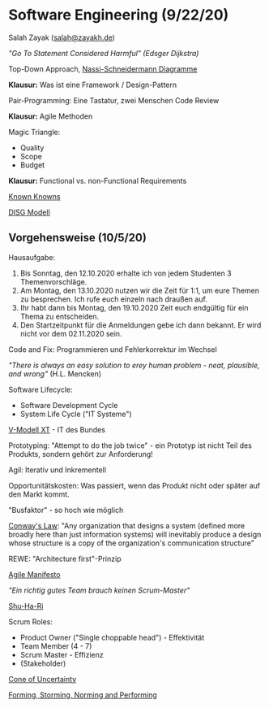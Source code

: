 # Software Engineering (9/22/20)
Salah Zayak (salah@zayakh.de)

*"Go To Statement Considered Harmful" (Edsger Dijkstra)*

Top-Down Approach, [Nassi-Schneidermann Diagramme](http://www.krucker.ch/Skripten-Uebungen/TI1-2/Nassi-Shneiderman.pdf)

**Klausur:** Was ist eine Framework / Design-Pattern

Pair-Programming: Eine Tastatur, zwei Menschen
Code Review

**Klausur:** Agile Methoden

Magic Triangle:
- Quality
- Scope
- Budget

**Klausur:** Functional vs. non-Functional Requirements

[Known Knowns](https://medium.com/datadriveninvestor/known-knowns-unknown-knowns-and-unknown-unknowns-b35013fb350d)

[DISG Modell](https://dennis-streichert.de/disg-modell/)

## Vorgehensweise (10/5/20)

Hausaufgabe:
1. Bis Sonntag, den 12.10.2020 erhalte ich von jedem Studenten 3 Themenvorschläge.  
2. Am Montag, den 13.10.2020 nutzen wir die Zeit für 1:1, um eure Themen zu besprechen. Ich rufe euch einzeln nach draußen auf.  
3. Ihr habt dann bis Montag, den 19.10.2020 Zeit euch endgültig für ein Thema zu entscheiden.  
4. Den Startzeitpunkt für die Anmeldungen gebe ich dann bekannt. Er wird nicht vor dem 02.11.2020 sein.

Code and Fix: Programmieren und Fehlerkorrektur im Wechsel

*"There is always an easy solution to erey human problem - neat, plausible, and wrong"* (H.L. Mencken)

Software Lifecycle:
- Software Development Cycle
- System Life Cycle ("IT Systeme")

[V-Modell XT](https://www.cio.bund.de/Web/DE/Architekturen-und-Standards/V-Modell-XT/vmodell_xt_node.html) - IT des Bundes

Prototyping: "Attempt to do the job twice" - ein Prototyp ist nicht Teil des Produkts, sondern gehört zur Anforderung!

Agil: Iterativ und Inkrementell

Opportunitätskosten: Was passiert, wenn das Produkt nicht oder später auf den Markt kommt.

"Busfaktor" - so hoch wie möglich

[Conway's Law](https://www.thoughtworks.com/insights/articles/demystifying-conways-law): "Any organization that designs a system (defined more broadly here than just information systems) will inevitably produce a design whose structure is a copy of the organization's communication structure"

REWE: "Architecture first"-Prinzip

[Agile Manifesto](https://agilemanifesto.org/)

*"Ein richtig gutes Team brauch keinen Scrum-Master"*

[Shu-Ha-Ri](https://martinfowler.com/bliki/ShuHaRi.html)

Scrum Roles:
- Product Owner ("Single choppable head") - Effektivität
- Team Member (4 - 7)
- Scrum Master - Effizienz
- (Stakeholder)

[Cone of Uncertainty](http://www.agilenutshell.com/cone_of_uncertainty)

[Forming, Storming, Norming and Performing](https://hr.mit.edu/learning-topics/teams/articles/stages-development)


<!--stackedit_data:
eyJoaXN0b3J5IjpbMTI3NzYwMjEyMywxODY3OTMyODkzLC03NT
AxNDIzNzYsLTE5NjY1MjAyNTcsMjkzOTA5NTkyLC0xNTk4NzU3
ODE5LC03NDE3NjYwMzldfQ==
-->